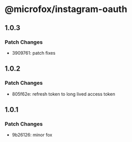 # @microfox/instagram-oauth

## 1.0.3

### Patch Changes

- 3909761: patch fixes

## 1.0.2

### Patch Changes

- 805f62e: refresh token to long lived access token

## 1.0.1

### Patch Changes

- 9b26126: minor fox
